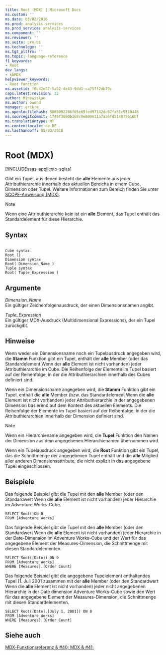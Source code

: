 ```yaml
---
title: Root (MDX) | Microsoft Docs
ms.custom: ''
ms.date: 03/02/2016
ms.prod: analysis-services
ms.prod_service: analysis-services
ms.component: ''
ms.reviewer: ''
ms.suite: pro-bi
ms.technology: ''
ms.tgt_pltfrm: ''
ms.topic: language-reference
f1_keywords:
- Root
dev_langs:
- kbMDX
helpviewer_keywords:
- Root function
ms.assetid: f6c42e87-5a52-4e43-9dd1-ca757f2db79c
caps.latest.revision: 32
author: Minewiskan
ms.author: owend
manager: erikre
ms.openlocfilehash: 5865092286f65e69fed97142dc07fa51c9510446
ms.sourcegitcommit: 1740f3090b168c0e809611a7aa6fd514075616bf
ms.translationtype: MT
ms.contentlocale: de-DE
ms.lasthandoff: 05/03/2018
---
```

# <a name="root-mdx"></a>Root (MDX)
[!INCLUDE[ssas-appliesto-sqlas](../includes/ssas-appliesto-sqlas.md)]

  Gibt ein Tupel, aus denen besteht die **alle** Elemente aus jeder Attributhierarchie innerhalb des aktuellen Bereichs in einem Cube, Dimension oder Tupel. Weitere Informationen zum Bereich finden Sie unter [SCOPE-Anweisung &#40;MDX&#41;](../mdx/mdx-scripting-scope.md).  
  
> [!NOTE]  
>  Wenn eine Attributhierarchie kein ist ein **alle** Element, das Tupel enthält das Standardelement für diese Hierarchie.  
  
## <a name="syntax"></a>Syntax  
  
```  
  
Cube syntax  
Root ()  
Dimension syntax  
Root( Dimension_Name )  
Tuple syntax  
Root( Tuple_Expression )  
```  
  
## <a name="arguments"></a>Argumente  
 *Dimension_Name*  
 Ein gültiger Zeichenfolgenausdruck, der einen Dimensionsnamen angibt.  
  
 *Tuple_Expression*  
 Ein gültiger MDX-Ausdruck (Multidimensional Expressions), der ein Tupel zurückgibt.  
  
## <a name="remarks"></a>Hinweise  
 Wenn weder ein Dimensionsname noch ein Tupelausdruck angegeben wird, die **Stamm** Funktion gibt ein Tupel, enthält der **alle** Member (oder das Standardelement Wenn der **alle** Element ist nicht vorhanden) jeder Attributhierarchie im Cube. Die Reihenfolge der Elemente im Tupel basiert auf der Reihenfolge, in der die Attributhierarchien innerhalb des Cubes definiert sind.  
  
 Wenn ein Dimensionsname angegeben wird, die **Stamm** Funktion gibt ein Tupel, enthält die **alle** Member (bzw. das Standardelement Wenn die **alle** Element ist nicht vorhanden) jeder Attributhierarchie in der angegebenen Dimension basierend auf dem Kontext des aktuellen Elements. Die Reihenfolge der Elemente im Tupel basiert auf der Reihenfolge, in der die Attributhierarchien innerhalb der Dimension definiert sind.  
  
> [!NOTE]  
>  Wenn ein Hierarchiename angegeben wird, die **Tupel** Funktion den Namen der Dimension aus dem angegebenen Hierarchienamen übernommen wird.  
  
 Wenn ein Tupelausdruck angegeben wird, die **Root** Funktion gibt ein Tupel, das die Schnittmenge der angegebenen Tupel enthält und die **alle** Mitglied aller anderen Dimensionsattribute, die nicht explizit in das angegebene Tupel eingeschlossen.  
  
## <a name="examples"></a>Beispiele  
 Das folgende Beispiel gibt die Tupel mit den **alle** Member (oder den Standardwert Wenn die **alle** Element ist nicht vorhanden) jeder Hierarchie im Adventure Works-Cube.  
  
```  
SELECT Root()ON 0  
FROM [Adventure Works]  
```  
  
 Das folgende Beispiel gibt die Tupel mit den **alle** Member (oder den Standardwert Wenn die **alle** Element ist nicht vorhanden) jeder Hierarchie in der Date-Dimension im Adventure Works-Cube und der Wert für das angegebene Element der Measures-Dimension, die Schnittmenge mit diesen Standardelementen.  
  
```  
SELECT Root([Date]) ON 0  
FROM [Adventure Works]  
WHERE [Measures].[Order Count]  
```  
  
 Das folgende Beispiel gibt die angegebene Tupelelement enthaltendes Tupel (1. Juli 2001 zusammen mit der **alle** Member (oder den Standardwert Wenn die **alle** Element ist nicht vorhanden) jeder nicht angegebenen Hierarchie in der Date dimension Adventure Works-Cube sowie den Wert für das angegebene Element der Measures-Dimension, die Schnittmenge mit diesen Standardelementen.  
  
```  
SELECT Root([Date].[July 1, 2001]) ON 0  
FROM [Adventure Works]  
WHERE [Measures].[Order Count]  
```  
  
## <a name="see-also"></a>Siehe auch  
 [MDX-Funktionsreferenz & #40; MDX & #41;](../mdx/mdx-function-reference-mdx.md)  
  
  
